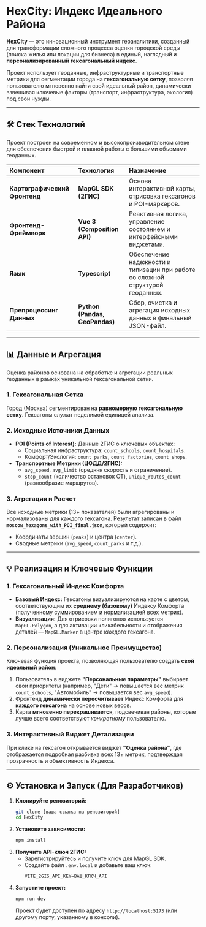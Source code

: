 # HexCity: Индекс Идеального Района

**HexCity** — это инновационный инструмент геоаналитики, созданный для трансформации сложного процесса оценки городской среды (поиска жилья или локации для бизнеса) в единый, наглядный и **персонализированный гексагональный индекс**.

Проект использует геоданные, инфраструктурные и транспортные метрики для сегментации города на **гексагональную сетку**, позволяя пользователю мгновенно найти свой идеальный район, динамически взвешивая ключевые факторы (транспорт, инфраструктура, экология) под свои нужды.

---

## 🛠️ Стек Технологий

Проект построен на современном и высокопроизводительном стеке для обеспечения быстрой и плавной работы с большими объемами геоданных.

| Компонент | Технология | Назначение |
| :--- | :--- | :--- |
| **Картографический Фронтенд** | **MapGL SDK (2ГИС)** | Основа интерактивной карты, отрисовка гексагонов и POI-маркеров. |
| **Фронтенд-Фреймворк** | **Vue 3 (Composition API)** | Реактивная логика, управление состоянием и интерфейсными виджетами. |
| **Язык** | **Typescript** | Обеспечение надежности и типизации при работе со сложной структурой геоданных. |
| **Препроцессинг Данных** | **Python (Pandas, GeoPandas)** | Сбор, очистка и агрегация исходных данных в финальный JSON-файл. |

---

## 📊 Данные и Агрегация

Оценка районов основана на обработке и агрегации реальных геоданных в рамках уникальной гексагональной сетки.

### 1. Гексагональная Сетка

Город (Москва) сегментирован на **равномерную гексагональную сетку**. Гексагоны служат неделимой единицей анализа.

### 2. Исходные Источники Данных

* **POI (Points of Interest):** Данные 2ГИС о ключевых объектах:
    * Социальная инфраструктура: `count_schools`, `count_hospitals`.
    * Комфорт/Экология: `count_parks`, `count_factories`, `count_shops`.
* **Транспортные Метрики (ЦОДД/2ГИС):**
    * `avg_speed`, `avg_limit` (средняя скорость и ограничение).
    * `stop_count` (количество остановок ОТ), `unique_routes_count` (разнообразие маршрутов).

### 3. Агрегация и Расчет

Все исходные метрики (13+ показателей) были агрегированы и нормализованы для каждого гексагона. Результат записан в файл **`moscow_hexagons_with_POI_final.json`**, который содержит:
* Координаты вершин (`peaks`) и центра (`center`).
* Сводные метрики (`avg_speed`, `count_parks` и т.д.).

---

## 💡 Реализация и Ключевые Функции

### 1. Гексагональный Индекс Комфорта

* **Базовый Индекс:** Гексагоны визуализируются на карте с цветом, соответствующим их **среднему (базовому)** Индексу Комфорта (полученному суммированием и нормализацией всех метрик).
* **Визуализация:** Для отрисовки полигонов используется `MapGL.Polygon`, а для активации кликабельности и отображения деталей — `MapGL.Marker` в центре каждого гексагона.

### 2. Персонализация (Уникальное Преимущество)

Ключевая функция проекта, позволяющая пользователю создать **свой идеальный район**:

1.  Пользователь в виджете **"Персональные параметры"** выбирает свои приоритеты (например, "Дети" -> повышается вес метрик `count_schools`, "Автомобиль" -> повышается вес `avg_speed`).
2.  Фронтенд **динамически пересчитывает** Индекс Комфорта для **каждого гексагона** на основе новых весов.
3.  Карта **мгновенно перекрашивается**, подсвечивая районы, которые лучше всего соответствуют *конкретному* пользователю.

### 3. Интерактивный Виджет Детализации

При клике на гексагон открывается виджет **"Оценка района"**, где отображается подробная разбивка всех 13+ метрик, подтверждая прозрачность и объективность Индекса.

---

## ⚙️ Установка и Запуск (Для Разработчиков)

1.  **Клонируйте репозиторий:**
    ```bash
    git clone [ваша ссылка на репозиторий]
    cd HexCity
    ```
2.  **Установите зависимости:**
    ```bash
    npm install
    ```
3.  **Получите API-ключ 2ГИС:**
    * Зарегистрируйтесь и получите ключ для MapGL SDK.
    * Создайте файл `.env.local` и добавьте ваш ключ:
        ```
        VITE_2GIS_API_KEY=ВАШ_КЛЮЧ_API
        ```
4.  **Запустите проект:**
    ```bash
    npm run dev
    ```
    Проект будет доступен по адресу `http://localhost:5173` (или другому порту, указанному в консоли).
